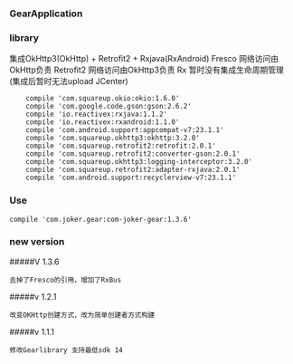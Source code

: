 ### GearApplication 
### library
集成OkHttp3(OkHttp) + Retrofit2 + Rxjava(RxAndroid)
Fresco 网络访问由OkHttp负责
Retrofit2 网络访问由OkHttp3负责
Rx 暂时没有集成生命周期管理(集成后暂时无法upload JCenter)
```
    compile 'com.squareup.okio:okio:1.6.0'
    compile 'com.google.code.gson:gson:2.6.2'
    compile 'io.reactivex:rxjava:1.1.2'
    compile 'io.reactivex:rxandroid:1.1.0'
    compile 'com.android.support:appcompat-v7:23.1.1'
    compile 'com.squareup.okhttp3:okhttp:3.2.0'
    compile 'com.squareup.retrofit2:retrofit:2.0.1'
    compile 'com.squareup.retrofit2:converter-gson:2.0.1'
    compile 'com.squareup.okhttp3:logging-interceptor:3.2.0'
    compile 'com.squareup.retrofit2:adapter-rxjava:2.0.1'
    compile 'com.android.support:recyclerview-v7:23.1.1'
```

### Use
```
compile 'com.joker.gear:com-joker-gear:1.3.6'
```

### new version
#####V 1.3.6
```
去掉了Fresco的引用，增加了RxBus
```
#####v 1.2.1
```
改变OKHttp创建方式，改为简单创建者方式构建

```
#####v 1.1.1
```
修改Gearlibrary 支持最低sdk 14
```
